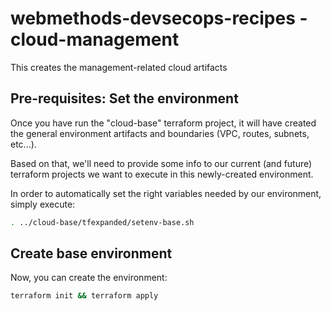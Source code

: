 # webmethods-devsecops-recipes - cloud-management

This creates the management-related cloud artifacts

## Pre-requisites: Set the environment

Once you have run the "cloud-base" terraform project, it will have created the general environment artifacts and boundaries (VPC, routes, subnets, etc...).

Based on that, we'll need to provide some info to our current (and future) terraform projects we want to execute in this newly-created environment. 

In order to automatically set the right variables needed by our environment, simply execute:

```bash
. ../cloud-base/tfexpanded/setenv-base.sh
```

## Create base environment

Now, you can create the environment:

```bash
terraform init && terraform apply
```
